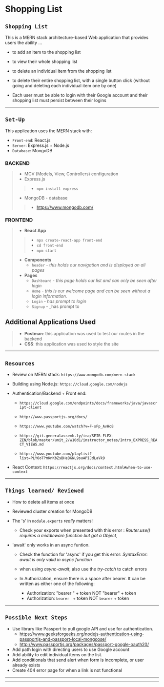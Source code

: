 # Shopping List

## `Shopping List` 
This is a MERN stack architecture-based Web application that provides users the ability ...

 - to add an item to the shopping list

 - to view their whole shopping list

 - to delete an individual item from the shopping list

 - to delete their entire shopping list, with a single button click (without going and deleting each individual item one by one) 

 - Each user must be able to login with their Google account and their shopping list must persist between their logins

<hr/>

## `Set-Up` 

This application uses the MERN stack with:
  - `Front-end`: React.js
  - `Server`: Express.js + Node.js
  - `Database`: MongoDB

### BACKEND
>- MCV (Models, View, Controllers) configuration
>- Express.js
> > - `npm install express` 
>- MongoDB - database
>>  - https://www.mongodb.com/

### FRONTEND 
>- **React App** 
>>- `npx create-react-app front-end`
>>- `cd front-end`
>>- `npm start`
>  - **Components** 
>    - `header` - _this holds our navigation and is displayed on all pages_
>  - **Pages**
>     - `Dashboard` - _this page holds our list and can only be seen after login_ 
 >    - `Home` - _this is our welcome page and can be seen without a login information._
  >     - `Login` - _has prompt to login_
  >    - `Signup` - _has prompt to 

 ## Additional Applications Used 

> - **Postman**: this application was used to test our routes in the backend
> - **CSS**: this application was used to style the site 


<hr/>

 ##  `Resources`
 
 - Review on MERN stack: `https://www.mongodb.com/mern-stack`

 - Building using Node.js: `https://cloud.google.com/nodejs`

 - Authentication/Backend + Front end: 
    - `https://cloud.google.com/endpoints/docs/frameworks/java/javascript-client`

    - `http://www.passportjs.org/docs/`
    
    - `https://www.youtube.com/watch?v=F-sFp_AvHc8`
    
    - `https://git.generalassemb.ly/ira/SEIR-FLEX-ZEN/blob/master/unit_2/w10d1/instructor_notes/Intro_EXPRESS_REACT_VIEWS.md`
    
    - `https://www.youtube.com/playlist?list=PLY6oTPmKnKbZsBHeBGNL9suAPIJdLaVk9`
    
- React Context: `https://reactjs.org/docs/context.html#when-to-use-context`

<hr/>

 ## `Things learned/ Reviewed`
 - How to delete all items at once  
  - Reviewed cluster creation for MongoDB
  - The 's' in  `module.exports` _really_ matters! 
    - Check your exports when presented with this error : _Router.use() requires a middleware function but got a Object_, 

- 'await' only works in an async funtion. 
    - Check the function for 'async' if you get this error:  _SyntaxError: await is only valid in async function_
    - when using _async-await_, also use the _try-catch_ to catch errors

  - In Authorization, ensure there is a space after bearer. It can be written as either one of the following:
    - Authorization: "bearer " + token  NOT "bearer" + token 
    - Authorization: `bearer ` + token NOT `bearer` + token

<hr/>

 ## `Possible Next Steps` 
 - Use library like Passport to pull google API and use for authentication. 
    - https://www.geeksforgeeks.org/nodejs-authentication-using-passportjs-and-passport-local-mongoose/
    - http://www.passportjs.org/packages/passport-google-oauth20/
  - Add path login with directing users to use Google account   
  - Add ability to edit individual items on the list. 
  - Add conditionals that send alert when form is incomplete, or user already exists
- Create 404 error page for when a link is not functional 

<hr/>
<hr/>



